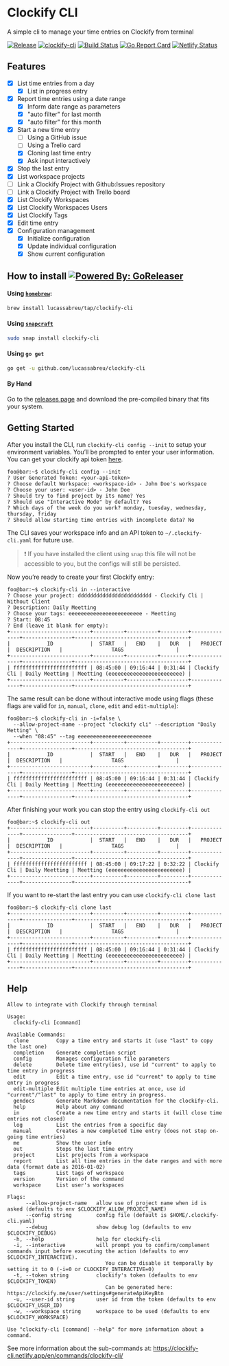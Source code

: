 Clockify CLI
============

A simple cli to manage your time entries on Clockify from terminal

[![Release](https://img.shields.io/github/release/lucassabreu/clockify-cli.svg?classes=badges)](https://github.com/lucassabreu/clockify-cli/releases/latest)
[![clockify-cli](https://snapcraft.io//clockify-cli/badge.svg?classes=badges)](https://snapcraft.io/clockify-cli)
[![Build Status](https://github.com/lucassabreu/clockify-cli/actions/workflows/release.yml/badge.svg?classes=badges)](.github/workflows/release.yml)
[![Go Report Card](https://goreportcard.com/badge/github.com/lucassabreu/clockify-cli?classes=badges)](https://goreportcard.com/report/github.com/lucassabreu/clockify-cli)
[![Netlify Status](https://api.netlify.com/api/v1/badges/8667b9f6-4ca2-4ee4-865e-20b5848e7059/deploy-status?classes=badges)](https://app.netlify.com/sites/clockify-cli/deploys)

Features
--------

* [x] List time entries from a day
  * [x] List in progress entry
* [x] Report time entries using a date range
  * [x] Inform date range as parameters
  * [x] "auto filter" for last month
  * [x] "auto filter" for this month
* [x] Start a new time entry
  * [ ] Using a GitHub issue
  * [ ] Using a Trello card
  * [x] Cloning last time entry
  * [x] Ask input interactively
* [x] Stop the last entry
* [x] List workspace projects
* [ ] Link a Clockify Project with Github:Issues repository
* [ ] Link a Clockify Project with Trello board
* [x] List Clockify Workspaces
* [x] List Clockify Workspaces Users
* [x] List Clockify Tags
* [x] Edit time entry
* [x] Configuration management
  * [x] Initialize configuration
  * [x] Update individual configuration
  * [x] Show current configuration

How to install [![Powered By: GoReleaser](https://img.shields.io/badge/powered%20by-goreleaser-green.svg?classes=badges)](https://github.com/goreleaser)
--------------

#### Using [`homebrew`](https://brew.sh/):

```sh
brew install lucassabreu/tap/clockify-cli
```

#### Using [`snapcraft`](https://snapcraft.io/clockify-cli)

```sh
sudo snap install clockify-cli
```

#### Using `go get`

```sh
go get -u github.com/lucassabreu/clockify-cli
```

#### By Hand

Go to the [releases page](https://github.com/lucassabreu/clockify-cli/releases) and download the pre-compiled
binary that fits your system.

Getting Started
---------------

After you install the CLI, run `clockify-cli config --init` to setup your environment variables. You’ll be prompted to enter your user information. You can get your clockify api token [here](https://clockify.me/user/settings).

```console
foo@bar:~$ clockify-cli config --init
? User Generated Token: <your-api-token>
? Choose default Workspace: <workspace-id> - John Doe's workspace
? Choose your user: <user-id> - John Doe
? Should try to find project by its name? Yes
? Should use "Interactive Mode" by default? Yes
? Which days of the week do you work? monday, tuesday, wednesday, thursday, friday
? Should allow starting time entries with incomplete data? No
```

The CLI saves your workspace info and an API token to `~/.clockify-cli.yaml` for future use.

> :exclamation: If you have installed the client using `snap` this file will not be accessible to you, but the configs will still be persisted.

Now you’re ready to create your first Clockify entry:

```console
foo@bar:~$ clockify-cli in --interactive
? Choose your project: dddddddddddddddddddddddd - Clockify Cli | Without Client
? Description: Daily Meetting
? Choose your tags: eeeeeeeeeeeeeeeeeeeeeeee - Meetting
? Start: 08:45
? End (leave it blank for empty):
+--------------------------+----------+----------+---------+--------------+----------------+-------------------------------------+
|            ID            |  START   |   END    |   DUR   |   PROJECT    |  DESCRIPTION   |                TAGS                 |
+--------------------------+----------+----------+---------+--------------+----------------+-------------------------------------+
| ffffffffffffffffffffffff | 08:45:00 | 09:16:44 | 0:31:44 | Clockify Cli | Daily Meetting | Meetting (eeeeeeeeeeeeeeeeeeeeeeee) |
+--------------------------+----------+----------+---------+--------------+----------------+-------------------------------------+
```

The same result can be done without interactive mode using flags (these flags are valid for `in`, `manual`, `clone`, `edit` and `edit-multiple`):

```console
foo@bar:~$ clockify-cli in -i=false \
  --allow-project-name --project "clockify cli" --description "Daily Metting" \
  --when "08:45" --tag eeeeeeeeeeeeeeeeeeeeeeee
+--------------------------+----------+----------+---------+--------------+----------------+-------------------------------------+
|            ID            |  START   |   END    |   DUR   |   PROJECT    |  DESCRIPTION   |                TAGS                 |
+--------------------------+----------+----------+---------+--------------+----------------+-------------------------------------+
| ffffffffffffffffffffffff | 08:45:00 | 09:16:44 | 0:31:44 | Clockify Cli | Daily Meetting | Meetting (eeeeeeeeeeeeeeeeeeeeeeee) |
+--------------------------+----------+----------+---------+--------------+----------------+-------------------------------------+
```

After finishing your work you can stop the entry using `clockify-cli out`

```console
foo@bar:~$ clockify-cli out
+--------------------------+----------+----------+---------+--------------+----------------+-------------------------------------+
|            ID            |  START   |   END    |   DUR   |   PROJECT    |  DESCRIPTION   |                TAGS                 |
+--------------------------+----------+----------+---------+--------------+----------------+-------------------------------------+
| ffffffffffffffffffffffff | 08:45:00 | 09:17:22 | 0:32:22 | Clockify Cli | Daily Meetting | Meetting (eeeeeeeeeeeeeeeeeeeeeeee) |
+--------------------------+----------+----------+---------+--------------+----------------+-------------------------------------+
```

If you want to re-start the last entry you can use `clockify-cli clone last`

```console
foo@bar:~$ clockify-cli clone last
+--------------------------+----------+----------+---------+--------------+----------------+-------------------------------------+
|            ID            |  START   |   END    |   DUR   |   PROJECT    |  DESCRIPTION   |                TAGS                 |
+--------------------------+----------+----------+---------+--------------+----------------+-------------------------------------+
| ffffffffffffffffffffffff | 08:45:00 | 09:16:44 | 0:31:44 | Clockify Cli | Daily Meetting | Meetting (eeeeeeeeeeeeeeeeeeeeeeee) |
+--------------------------+----------+----------+---------+--------------+----------------+-------------------------------------+
```

Help
----

```
Allow to integrate with Clockify through terminal

Usage:
  clockify-cli [command]

Available Commands:
  clone         Copy a time entry and starts it (use "last" to copy the last one)
  completion    Generate completion script
  config        Manages configuration file parameters
  delete        Delete time entry(ies), use id "current" to apply to time entry in progress
  edit          Edit a time entry, use id "current" to apply to time entry in progress
  edit-multiple Edit multiple time entries at once, use id "current"/"last" to apply to time entry in progress.
  gendocs       Generate Markdown documentation for the clockify-cli.
  help          Help about any command
  in            Create a new time entry and starts it (will close time entries not closed)
  log           List the entries from a specific day
  manual        Creates a new completed time entry (does not stop on-going time entries)
  me            Show the user info
  out           Stops the last time entry
  project       List projects from a workspace
  report        List all time entries in the date ranges and with more data (format date as 2016-01-02)
  tags          List tags of workspace
  version       Version of the command
  workspace     List user's workspaces

Flags:
      --allow-project-name   allow use of project name when id is asked (defaults to env $CLOCKIFY_ALLOW_PROJECT_NAME)
      --config string        config file (default is $HOME/.clockify-cli.yaml)
      --debug                show debug log (defaults to env $CLOCKIFY_DEBUG)
  -h, --help                 help for clockify-cli
  -i, --interactive          will prompt you to confirm/complement commands input before executing the action (defaults to env $CLOCKIFY_INTERACTIVE).
                             	You can be disable it temporally by setting it to 0 (-i=0 or CLOCKIFY_INTERACTIVE=0)
  -t, --token string         clockify's token (defaults to env $CLOCKIFY_TOKEN)
                             	Can be generated here: https://clockify.me/user/settings#generateApiKeyBtn
  -u, --user-id string       user id from the token (defaults to env $CLOCKIFY_USER_ID)
  -w, --workspace string     workspace to be used (defaults to env $CLOCKIFY_WORKSPACE)

Use "clockify-cli [command] --help" for more information about a command.
```

See more information about the sub-commands at: https://clockify-cli.netlify.app/en/commands/clockify-cli/
